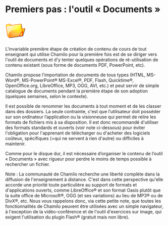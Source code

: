 # Premiers pas : l'outil « Documents »

![](../../.gitbook/assets/graphics111.png)

L'invariable première étape de création de contenu de cours de tout enseignant qui utilise Chamilo pour la première fois est de se diriger vers l'outil de documents et d'y tenter quelques opérations de ré-utilisation de contenu existant \(sous forme de documents PDF, PowerPoint, etc\).

Chamilo propose l'importation de documents de tous types \(HTML, MS-Word®, MS-PowerPoint® MS-Excel®, PDF, Flash, Quicktime®, OpenOffice.org, LibreOffice, MP3, OGG, AVI, etc.\) et peut servir de simple catalogue de documents pendant la première étape de son adoption \(quelques semaines, selon le contexte\).

Il est possible de renommer les documents à tout moment et de les classer dans des dossiers. La seule contrainte, c'est que l’utilisateur doit posséder sur son ordinateur l’application ou la visionneuse qui permet de relire les formats de fichiers mis à sa disposition. Il est donc recommandé d'utiliser des formats standards et ouverts \(voir note ci-dessous\) pour éviter l'obligation pour l'apprenant de télécharger ou d'acheter des logiciels coûteux, spécifiques \(=qui ne servent à rien d'autre\) ou difficiles à maintenir.

Comme pour le disque dur, il est nécessaire d’organiser le contenu de l’outil « Documents » avec rigueur pour perdre le moins de temps possible à rechercher un fichier.

Note : La communauté de Chamilo recherche une liberté complète dans la diffusion de l'enseignement à distance. C'est dans cette perspective qu'elle accorde une priorité toute particulière au support de formats et d'applications ouverts, comme LibreOffice® et son format Oasis plutôt que la suite office de Microsoft®, OGG \(et ses variations\) au lieu de MP3® ou de DivX®, etc. Nous vous rappelons donc, via cette petite note, que toutes les fonctionnalités de Chamilo peuvent être utilisées avec un simple navigateur, à l'exception de la vidéo-conférence et de l'outil d'exercices sur image, qui exigent l'utilisation du plugin Flash® \(gratuit mais non libre\).

